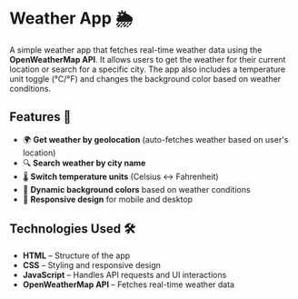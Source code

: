 # Weather App 🌦️

A simple weather app that fetches real-time weather data using the **OpenWeatherMap API**. It allows users to get the weather for their current location or search for a specific city. The app also includes a temperature unit toggle (°C/°F) and changes the background color based on weather conditions.

## Features 🚀
- 🌍 **Get weather by geolocation** (auto-fetches weather based on user's location)
- 🔍 **Search weather by city name**
- 🌡️ **Switch temperature units** (Celsius ↔ Fahrenheit)
- 🎨 **Dynamic background colors** based on weather conditions
- 📱 **Responsive design** for mobile and desktop

## Technologies Used 🛠️
- **HTML** – Structure of the app  
- **CSS** – Styling and responsive design  
- **JavaScript** – Handles API requests and UI interactions  
- **OpenWeatherMap API** – Fetches real-time weather data  
